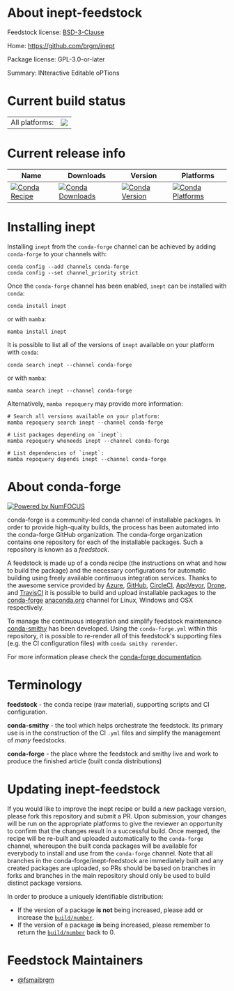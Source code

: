 About inept-feedstock
=====================

Feedstock license: [BSD-3-Clause](https://github.com/conda-forge/inept-feedstock/blob/main/LICENSE.txt)

Home: https://github.com/brgm/inept

Package license: GPL-3.0-or-later

Summary: INteractive Editable oPTions

Current build status
====================


<table><tr><td>All platforms:</td>
    <td>
      <a href="https://dev.azure.com/conda-forge/feedstock-builds/_build/latest?definitionId=16115&branchName=main">
        <img src="https://dev.azure.com/conda-forge/feedstock-builds/_apis/build/status/inept-feedstock?branchName=main">
      </a>
    </td>
  </tr>
</table>

Current release info
====================

| Name | Downloads | Version | Platforms |
| --- | --- | --- | --- |
| [![Conda Recipe](https://img.shields.io/badge/recipe-inept-green.svg)](https://anaconda.org/conda-forge/inept) | [![Conda Downloads](https://img.shields.io/conda/dn/conda-forge/inept.svg)](https://anaconda.org/conda-forge/inept) | [![Conda Version](https://img.shields.io/conda/vn/conda-forge/inept.svg)](https://anaconda.org/conda-forge/inept) | [![Conda Platforms](https://img.shields.io/conda/pn/conda-forge/inept.svg)](https://anaconda.org/conda-forge/inept) |

Installing inept
================

Installing `inept` from the `conda-forge` channel can be achieved by adding `conda-forge` to your channels with:

```
conda config --add channels conda-forge
conda config --set channel_priority strict
```

Once the `conda-forge` channel has been enabled, `inept` can be installed with `conda`:

```
conda install inept
```

or with `mamba`:

```
mamba install inept
```

It is possible to list all of the versions of `inept` available on your platform with `conda`:

```
conda search inept --channel conda-forge
```

or with `mamba`:

```
mamba search inept --channel conda-forge
```

Alternatively, `mamba repoquery` may provide more information:

```
# Search all versions available on your platform:
mamba repoquery search inept --channel conda-forge

# List packages depending on `inept`:
mamba repoquery whoneeds inept --channel conda-forge

# List dependencies of `inept`:
mamba repoquery depends inept --channel conda-forge
```


About conda-forge
=================

[![Powered by
NumFOCUS](https://img.shields.io/badge/powered%20by-NumFOCUS-orange.svg?style=flat&colorA=E1523D&colorB=007D8A)](https://numfocus.org)

conda-forge is a community-led conda channel of installable packages.
In order to provide high-quality builds, the process has been automated into the
conda-forge GitHub organization. The conda-forge organization contains one repository
for each of the installable packages. Such a repository is known as a *feedstock*.

A feedstock is made up of a conda recipe (the instructions on what and how to build
the package) and the necessary configurations for automatic building using freely
available continuous integration services. Thanks to the awesome service provided by
[Azure](https://azure.microsoft.com/en-us/services/devops/), [GitHub](https://github.com/),
[CircleCI](https://circleci.com/), [AppVeyor](https://www.appveyor.com/),
[Drone](https://cloud.drone.io/welcome), and [TravisCI](https://travis-ci.com/)
it is possible to build and upload installable packages to the
[conda-forge](https://anaconda.org/conda-forge) [anaconda.org](https://anaconda.org/)
channel for Linux, Windows and OSX respectively.

To manage the continuous integration and simplify feedstock maintenance
[conda-smithy](https://github.com/conda-forge/conda-smithy) has been developed.
Using the ``conda-forge.yml`` within this repository, it is possible to re-render all of
this feedstock's supporting files (e.g. the CI configuration files) with ``conda smithy rerender``.

For more information please check the [conda-forge documentation](https://conda-forge.org/docs/).

Terminology
===========

**feedstock** - the conda recipe (raw material), supporting scripts and CI configuration.

**conda-smithy** - the tool which helps orchestrate the feedstock.
                   Its primary use is in the construction of the CI ``.yml`` files
                   and simplify the management of *many* feedstocks.

**conda-forge** - the place where the feedstock and smithy live and work to
                  produce the finished article (built conda distributions)


Updating inept-feedstock
========================

If you would like to improve the inept recipe or build a new
package version, please fork this repository and submit a PR. Upon submission,
your changes will be run on the appropriate platforms to give the reviewer an
opportunity to confirm that the changes result in a successful build. Once
merged, the recipe will be re-built and uploaded automatically to the
`conda-forge` channel, whereupon the built conda packages will be available for
everybody to install and use from the `conda-forge` channel.
Note that all branches in the conda-forge/inept-feedstock are
immediately built and any created packages are uploaded, so PRs should be based
on branches in forks and branches in the main repository should only be used to
build distinct package versions.

In order to produce a uniquely identifiable distribution:
 * If the version of a package **is not** being increased, please add or increase
   the [``build/number``](https://docs.conda.io/projects/conda-build/en/latest/resources/define-metadata.html#build-number-and-string).
 * If the version of a package **is** being increased, please remember to return
   the [``build/number``](https://docs.conda.io/projects/conda-build/en/latest/resources/define-metadata.html#build-number-and-string)
   back to 0.

Feedstock Maintainers
=====================

* [@fsmaibrgm](https://github.com/fsmaibrgm/)

